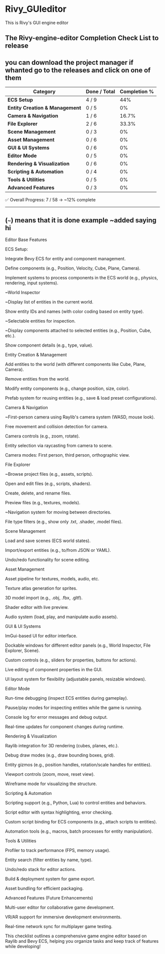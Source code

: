 # Rivy_GUIeditor
This is Rivy's GUI engine editor 

The Rivy-engine-editor Completion Check List to release 
---
you can download the project manager if whanted go to the releases and click on one of them
---

| **Category**                     | **Done / Total** | **Completion %** |
| -------------------------------- | ---------------- | ---------------- |
| **ECS Setup**                    | 4 / 9            | 44%              |
| **Entity Creation & Management** | 0 / 5            | 0%               |
| **Camera & Navigation**          | 1 / 6            | 16.7%            |
| **File Explorer**                | 2 / 6            | 33.3%            |
| **Scene Management**             | 0 / 3            | 0%               |
| **Asset Management**             | 0 / 6            | 0%               |
| **GUI & UI Systems**             | 0 / 6            | 0%               |
| **Editor Mode**                  | 0 / 5            | 0%               |
| **Rendering & Visualization**    | 0 / 6            | 0%               |
| **Scripting & Automation**       | 0 / 4            | 0%               |
| **Tools & Utilities**            | 0 / 5            | 0%               |
| **Advanced Features**            | 0 / 3            | 0%               |


✅ Overall Progress: 7 / 58 → ~12% complete

---
(` ~ `) means that it is done example ~added saying hi 
---
Editor Base Features

ECS Setup:

Integrate Bevy ECS for entity and component management.

Define components (e.g., Position, Velocity, Cube, Plane, Camera).

Implement systems to process components in the ECS world (e.g., physics, rendering, input systems).

~World Inspector

~Display list of entities in the current world.

Show entity IDs and names (with color coding based on entity type).

~Selectable entities for inspection.

~Display components attached to selected entities (e.g., Position, Cube, etc.).

Show component details (e.g., type, value).

Entity Creation & Management

Add entities to the world (with different components like Cube, Plane, Camera).

Remove entities from the world.

Modify entity components (e.g., change position, size, color).

Prefab system for reusing entities (e.g., save & load preset configurations).

Camera & Navigation

~First-person camera using Raylib's camera system (WASD, mouse look).

Free movement and collision detection for camera.

Camera controls (e.g., zoom, rotate).

Entity selection via raycasting from camera to scene.

Camera modes: First person, third person, orthographic view.

File Explorer

~Browse project files (e.g., assets, scripts).

Open and edit files (e.g., scripts, shaders).

Create, delete, and rename files.

Preview files (e.g., textures, models).

~Navigation system for moving between directories.

File type filters (e.g., show only .txt, .shader, .model files).

Scene Management

Load and save scenes (ECS world states).

Import/export entities (e.g., to/from JSON or YAML).

Undo/redo functionality for scene editing.

Asset Management

Asset pipeline for textures, models, audio, etc.

Texture atlas generation for sprites.

3D model import (e.g., .obj, .fbx, .gltf).

Shader editor with live preview.

Audio system (load, play, and manipulate audio assets).

GUI & UI Systems

ImGui-based UI for editor interface.

Dockable windows for different editor panels (e.g., World Inspector, File Explorer, Scene).

Custom controls (e.g., sliders for properties, buttons for actions).

Live editing of component properties in the GUI.

UI layout system for flexibility (adjustable panels, resizable windows).

Editor Mode

Run-time debugging (inspect ECS entities during gameplay).

Pause/play modes for inspecting entities while the game is running.

Console log for error messages and debug output.

Real-time updates for component changes during runtime.

Rendering & Visualization

Raylib integration for 3D rendering (cubes, planes, etc.).

Debug draw modes (e.g., draw bounding boxes, grid).

Entity gizmos (e.g., position handles, rotation/scale handles for entities).

Viewport controls (zoom, move, reset view).

Wireframe mode for visualizing the structure.

Scripting & Automation

Scripting support (e.g., Python, Lua) to control entities and behaviors.

Script editor with syntax highlighting, error checking.

Custom script binding for ECS components (e.g., attach scripts to entities).

Automation tools (e.g., macros, batch processes for entity manipulation).

Tools & Utilities

Profiler to track performance (FPS, memory usage).

Entity search (filter entities by name, type).

Undo/redo stack for editor actions.

Build & deployment system for game export.

Asset bundling for efficient packaging.

Advanced Features (Future Enhancements)

Multi-user editor for collaborative game development.

VR/AR support for immersive development environments.

Real-time network sync for multiplayer game testing.

This checklist outlines a comprehensive game engine editor based on Raylib and Bevy ECS, helping you organize tasks and keep track of features while developing!
